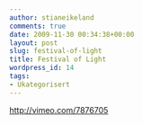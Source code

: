 ```yaml
---
author: stianeikeland
comments: true
date: 2009-11-30 00:34:38+00:00
layout: post
slug: festival-of-light
title: Festival of Light
wordpress_id: 14
tags:
- Ukategorisert
---
```


http://vimeo.com/7876705
